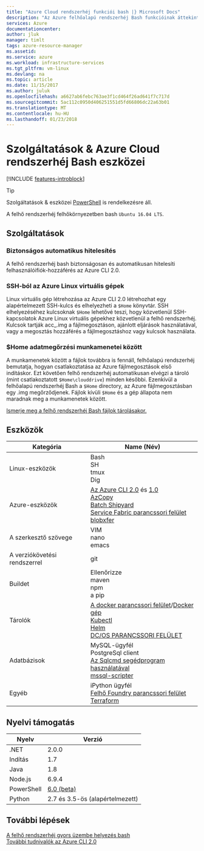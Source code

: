 ```yaml
---
title: "Azure Cloud rendszerhéj funkciói bash |} Microsoft Docs"
description: "Az Azure felhőalapú rendszerhéj Bash funkcióinak áttekintése"
services: Azure
documentationcenter: 
author: jluk
manager: timlt
tags: azure-resource-manager
ms.assetid: 
ms.service: azure
ms.workload: infrastructure-services
ms.tgt_pltfrm: vm-linux
ms.devlang: na
ms.topic: article
ms.date: 11/15/2017
ms.author: juluk
ms.openlocfilehash: a6627ab6febc763ae3f1cd464f26ad641f7c717d
ms.sourcegitcommit: 5ac112c0950d406251551d5fd66806dc22a63b01
ms.translationtype: MT
ms.contentlocale: hu-HU
ms.lasthandoff: 01/23/2018
---
```

# <a name="features--tools-for-bash-in-azure-cloud-shell"></a>Szolgáltatások & Azure Cloud rendszerhéj Bash eszközei

[!INCLUDE [features-introblock](../../includes/cloud-shell-features-introblock.md)]

> [!TIP]
> Szolgáltatások & eszközei [PowerShell](features-powershell.md) is rendelkezésre áll.

A felhő rendszerhéj felhőkörnyezetben bash `Ubuntu 16.04 LTS`.

## <a name="features"></a>Szolgáltatások

### <a name="secure-automatic-authentication"></a>Biztonságos automatikus hitelesítés

A felhő rendszerhéj bash biztonságosan és automatikusan hitelesíti felhasználóifiók-hozzáférés az Azure CLI 2.0.

### <a name="ssh-into-azure-linux-virtual-machines"></a>SSH-ból az Azure Linux virtuális gépek

Linux virtuális gép létrehozása az Azure CLI 2.0 létrehozhat egy alapértelmezett SSH-kulcs és elhelyezheti a `$Home` könyvtár. SSH elhelyezéséhez kulcsoknak `$Home` lehetővé teszi, hogy közvetlenül SSH-kapcsolatok Azure Linux virtuális gépekhez közvetlenül a felhő rendszerhéj. Kulcsok tartják acc_<user>.img a fájlmegosztáson, ajánlott eljárások használatával, vagy a megosztás hozzáférés a fájlmegosztáshoz vagy kulcsok használata.

### <a name="home-persistence-across-sessions"></a>$Home adatmegőrzési munkamenetei között

A munkamenetek között a fájlok továbbra is fennáll, felhőalapú rendszerhéj bemutatja, hogyan csatlakoztatása az Azure fájlmegosztások első indításkor.
Ezt követően felhő rendszerhéj automatikusan elvégzi a tároló (mint csatlakoztatott `$Home\clouddrive`) minden későbbi.
Ezenkívül a felhőalapú rendszerhéj Bash a `$Home` directory, az Azure fájlmegosztásban egy .img megőrződjenek.
Fájlok kívüli `$Home` és a gép állapota nem maradnak meg a munkamenetek között.

[Ismerje meg a felhő rendszerhéj Bash fájlok tárolásakor.](persisting-shell-storage.md)

## <a name="tools"></a>Eszközök

|Kategória   |Name (Név)   |
|---|---|
|Linux-eszközök            |Bash<br> SH<br> tmux<br> Dig<br>               |
|Azure-eszközök            |[Az Azure CLI 2.0](https://github.com/Azure/azure-cli) és [1.0](https://github.com/Azure/azure-xplat-cli)<br> [AzCopy](https://docs.microsoft.com/azure/storage/storage-use-azcopy)<br> [Batch Shipyard](https://github.com/Azure/batch-shipyard) <br> [Service Fabric parancssori felület](https://docs.microsoft.com/azure/service-fabric/service-fabric-cli) <br> [blobxfer](https://github.com/Azure/blobxfer#blobxfer) |
|A szerkesztő szövege           |VIM<br> nano<br> emacs       |
|A verziókövetési rendszerrel         |git                    |
|Buildet            |Ellenőrizze<br> maven<br> npm<br> a pip         |
|Tárolók             |[A docker parancssori felület](https://github.com/docker/cli)/[Docker gép](https://github.com/docker/machine)<br> [Kubectl](https://kubernetes.io/docs/user-guide/kubectl-overview/)<br> [Helm](https://github.com/kubernetes/helm)<br> [DC/OS PARANCSSORI FELÜLET](https://github.com/dcos/dcos-cli)         |
|Adatbázisok              |MySQL-ügyfél<br> PostgreSql client<br> [Az Sqlcmd segédprogram használatával](https://docs.microsoft.com/sql/tools/sqlcmd-utility)<br> [mssql-scripter](https://github.com/Microsoft/sql-xplat-cli) |
|Egyéb                  |iPython ügyfél<br> [Felhő Foundry parancssori felület](https://github.com/cloudfoundry/cli)<br> [Terraform](https://www.terraform.io/docs/providers/azurerm/) |

## <a name="language-support"></a>Nyelvi támogatás

|Nyelv   |Verzió   |
|---|---|
|.NET       |2.0.0       |
|Indítás         |1.7        |
|Java       |1.8        |
|Node.js    |6.9.4      |
|PowerShell |[6.0 (beta)](https://github.com/PowerShell/powershell/releases)       |
|Python     |2.7 és 3.5-ös (alapértelmezett)|

## <a name="next-steps"></a>További lépések
[A felhő rendszerhéj gyors üzembe helyezés bash](quickstart.md) <br>
[További tudnivalók az Azure CLI 2.0](https://docs.microsoft.com/cli/azure/)
